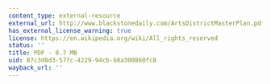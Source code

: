 ```yaml
---
content_type: external-resource
external_url: http://www.blackstonedaily.com/ArtsDistrictMasterPlan.pdf
has_external_license_warning: true
license: https://en.wikipedia.org/wiki/All_rights_reserved
status: ''
title: PDF - 8.7 MB
uid: 87c3d8d3-577c-4229-94cb-b8a300860fc8
wayback_url: ''
---
```

